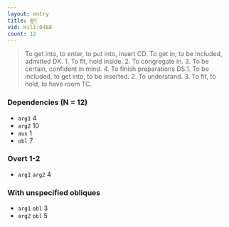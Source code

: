 ```yaml
---
layout: entry
title: ཆུད་
vid: Hill:0488
count: 12
---
```

> To get into, to enter, to put into, insert CD\. To get in; to be included, admitted DK\. 1\. To fit, hold inside\. 2\. To congregate in\. 3\. To be certain, confident in mind\. 4\. To finish preparations DS\.1\. To be included, to get into, to be inserted\. 2\. To understand\. 3\. To fit, to hold, to have room TC\.


### Dependencies (N = 12)
* `arg1` 4
* `arg2` 10
* `aux` 1
* `obl` 7


### Overt 1-2
* `arg1` `arg2` 4


### With unspecified obliques
* `arg1` `obl` 3
* `arg2` `obl` 5
